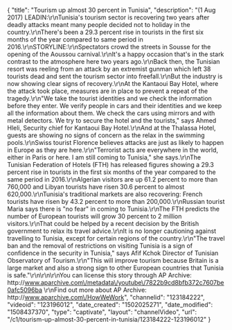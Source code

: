 {
    "title": "Tourism up almost 30 percent in Tunisia",
    "description": "(1 Aug 2017) LEADIN:\r\nTunisia's tourism sector is recovering two years after deadly attacks meant many people decided not to holiday in the country.\r\nThere's been a 29.3 percent rise in tourists in the first six months of the year compared to same period in 2016.\r\nSTORYLINE:\r\nSpectators crowd the streets in Sousse for the opening of the Aoussou carnival.\r\nIt's a happy occasion that's in the stark contrast to the atmosphere here two years ago.\r\nBack then, the Tunisian resort was reeling from an attack by an extremist gunman which left 38 tourists dead and sent the tourism sector into freefall.\r\nBut the industry is now showing clear signs of recovery.\r\nAt the Kantaoui Bay Hotel, where the attack took place, measures are in place to prevent a repeat of the tragedy.\r\n\"We take the tourist identities and we check the information before they enter. We verify people in cars and their identities and we keep all the information about them. We check the cars using mirrors and with metal detectors. We try to secure the hotel and the tourists,\" says Ahmed Hleli, Security chief for Kantaoui Bay Hotel.\r\nAnd at the Thalassa Hotel, guests are showing no signs of concern as the relax in the swimming pools.\r\nSwiss tourist Florence believes attacks are just as likely to happen in Europe as they are here.\r\n\"Terrorist acts are everywhere in the world, either in Paris or here. I am still coming to Tunisia,\" she says.\r\nThe Tunisian Federation of Hotels (FTH) has released figures showing a 29.3 percent rise in tourists in the first six months of the year compared to the same period in 2016.\r\nAlgerian visitors are up 61.2 percent to more than 760,000 and Libyan tourists have risen 30.6 percent to almost 620,000.\r\nTunisia's traditional markets are also recovering: French tourists have risen by 43.2 percent to more than 200,000.\r\nRussian tourist Maria says there is \"no fear\" in coming to Tunisia.\r\nThe FTH predicts the number of European tourists will grow 30 percent to 2 million visitors.\r\nThat could be helped by a recent decision by the British government to relax its travel advice.\r\nIt is no longer cautioning against travelling to Tunisia, except for certain regions of the country.\r\n\"The travel ban and the removal of restrictions on visiting Tunisia is a sign of confidence in the security in Tunisia,\" says Afif Kchok Director of Tunisian Observatory of Tourism.\r\n\"This will improve tourism because Britain is a large market and also a strong sign to other European countries that Tunisia is safe.\"\r\n\r\n\r\nYou can license this story through AP Archive: http:\/\/www.aparchive.com\/metadata\/youtube\/7822b9cd8bfb372c7607be0afc5096ba \r\nFind out more about AP Archive: http:\/\/www.aparchive.com\/HowWeWork",
    "channelid": "123184222",
    "videoid": "123196012",
    "date_created": "1502025271",
    "date_modified": "1508437370",
    "type": "captivate",
    "layout": "channelVideo",
    "url": "\/c1\/tourism-up-almost-30-percent-in-tunisia\/123184222-123196012"
}